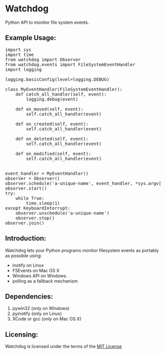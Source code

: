 Watchdog
========
Python API to monitor file system events.

Example Usage:
--------------

<pre>import sys
import time
from watchdog import Observer
from watchdog.events import FileSystemEventHandler
import logging

logging.basicConfig(level=logging.DEBUG)

class MyEventHandler(FileSystemEventHandler):
    def catch_all_handler(self, event):
        logging.debug(event)

    def on_moved(self, event):
        self.catch_all_handler(event)

    def on_created(self, event):
        self.catch_all_handler(event)

    def on_deleted(self, event):
        self.catch_all_handler(event)

    def on_modified(self, event):
        self.catch_all_handler(event)


event_handler = MyEventHandler()
observer = Observer()
observer.schedule('a-unique-name', event_handler, *sys.argv[1:])
observer.start()
try:
    while True:
        time.sleep(1)
except KeyboardInterrupt:
    observer.unschedule('a-unique-name')
    observer.stop()
observer.join()</pre>


Introduction:
-------------
Watchdog lets your Python programs monitor filesystem events as
portably as possible using:

* inotify on Linux
* FSEvents on Mac OS X
* Windows API on Windows.
* polling as a fallback mechanism

Dependencies:
-------------
1. pywin32 (only on Windows)
2. pyinotify (only on Linux)
3. XCode or gcc (only on Mac OS X)

Licensing:
----------
Watchdog is licensed under the terms of the
[MIT License](http://www.opensource.org/licenses/mit-license.html)

